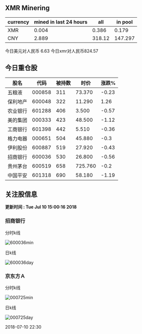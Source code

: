 ## XMR Minering

|currency|mined in last 24 hours|all|in pool|
|---|---|---|---|
|XMR|0.004|0.386|0.179|
|CNY|2.889|318.12|147.297|

今日美元对人民币 6.63	今日xmr对人民币824.57


## 今日重仓股 

|股名|代码|被持数|时价|涨跌%|
|---|---|---|---|---|
|五粮液|000858|311|73.370|-0.23|
|保利地产|600048|322|11.290|1.26|
|农业银行|601288|406|3.500|-0.57|
|美的集团|000333|423|48.500|-1.12|
|工商银行|601398|442|5.510|-0.36|
|格力电器|000651|504|45.880|-0.3|
|伊利股份|600887|519|27.920|-0.43|
|招商银行|600036|530|26.800|-0.56|
|贵州茅台|600519|658|725.760|-0.2|
|中国平安|601318|690|58.180|-1.19|

## 关注股信息
**更新时间 : Tue Jul 10 15:00:16 2018**
### 招商银行 
分时k线

![600036min](http://image.sinajs.cn/newchart/min/n/sh600036.gif)

日k线

![600036day](http://image.sinajs.cn/newchart/daily/n/sh600036.gif)

### 京东方Ａ 
分时k线

![000725min](http://image.sinajs.cn/newchart/min/n/sz000725.gif)

日k线

![000725day](http://image.sinajs.cn/newchart/daily/n/sz000725.gif)

2018-07-10 22:30